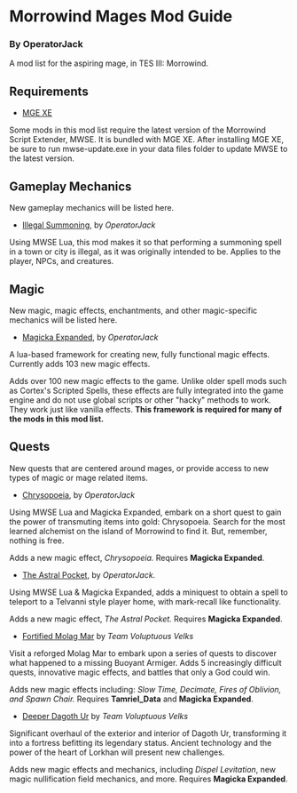 # Morrowind Mages Mod Guide
### By OperatorJack
A mod list for the aspiring mage, in TES III: Morrowind.

## Requirements
* [MGE XE](https://www.nexusmods.com/morrowind/mods/41102)

Some mods in this mod list require the latest version of the Morrowind Script Extender, MWSE. It is bundled with MGE XE. After installing MGE XE, be sure to run mwse-update.exe in your data files folder to update MWSE to the latest version.

## Gameplay Mechanics
New gameplay mechanics will be listed here.

* [Illegal Summoning](https://www.nexusmods.com/morrowind/mods/47105), by *OperatorJack*

Using MWSE Lua, this mod makes it so that performing a summoning spell in a town or city is illegal, as it was originally intended to be. Applies to the player, NPCs, and creatures.

## Magic
New magic, magic effects, enchantments, and other magic-specific mechanics will be listed here.

* [Magicka Expanded](https://www.nexusmods.com/morrowind/mods/47111?tab=description), by *OperatorJack*

A lua-based framework for creating new, fully functional magic effects. Currently adds 103 new magic effects.

Adds over 100 new magic effects to the game. Unlike older spell mods such as Cortex's Scripted Spells, these effects are fully integrated into the game engine and do not use global scripts or other "hacky" methods to work. They work just like vanilla effects. **This framework is required for many of the mods in this mod list.**

## Quests
New quests that are centered around mages, or provide access to new types of magic or mage related items.

* [Chrysopoeia](https://www.nexusmods.com/morrowind/mods/47008), by *OperatorJack*

Using MWSE Lua and Magicka Expanded, embark on a short quest to gain the power of transmuting items into gold: Chrysopoeia. Search for the most learned alchemist on the island of Morrowind to find it. But, remember, nothing is free.

Adds a new magic effect, *Chrysopoeia.*
Requires **Magicka Expanded**.

* [The Astral Pocket](https://www.nexusmods.com/morrowind/mods/46226), by *OperatorJack*.

Using MWSE Lua & Magicka Expanded, adds a miniquest to obtain a spell to teleport to a Telvanni style player home, with mark-recall like functionality.

Adds a new magic effect, *The Astral Pocket.*
Requires **Magicka Expanded**.

* [Fortified Molag Mar](https://www.nexusmods.com/morrowind/mods/47270) by *Team Voluptuous Velks*

Visit a reforged Molag Mar to embark upon a series of quests to discover what happened to a missing Buoyant Armiger. Adds 5 increasingly difficult quests, innovative magic effects, and battles that only a God could win.

Adds new magic effects including: *Slow Time, Decimate, Fires of Oblivion, and Spawn Chair.*
Requires **Tamriel_Data** and **Magicka Expanded**.

* [Deeper Dagoth Ur](https://www.nexusmods.com/morrowind/mods/47234) by *Team Voluptuous Velks*

Significant overhaul of the exterior and interior of Dagoth Ur, transforming it into a fortress befitting its legendary status.
Ancient technology and the power of the heart of Lorkhan will present new challenges.

Adds new magic effects and mechanics, including *Dispel Levitation*, new magic nullification field mechanics, and more.
Requires **Magicka Expanded**.
